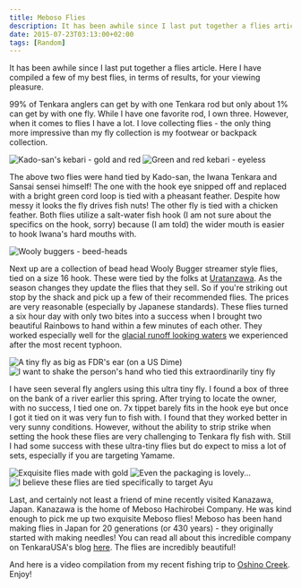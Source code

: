```yaml
---
title: Meboso Flies
description: It has been awhile since I last put together a flies article. Here I have compiled a few of my best flies, in terms of results, for your viewing pleasure..
date: 2015-07-23T03:13:00+02:00
tags: [Random]
---
```

<div class="text-lg mt-2">
<p class="mb-2">It has been awhile since I last put together a flies article. Here I have compiled a few of my best flies, in terms of results, for your viewing pleasure.</p>

<p class="mb-2 mt-2">99% of Tenkara anglers can get by with one Tenkara rod but only about 1% can get by with one fly. While I have one favorite rod, I own three. However, when it comes to flies I have a lot. I love collecting flies - the only thing more impressive than my fly collection is my footwear or backpack collection.</p>

<img class="w-8/12 rounded-lg shadow-lg mx-auto" src="https://fallfish-tenkara-images.s3-us-west-1.amazonaws.com/FfT+-+Flies/hand+tied-iwana-kebari-tenkara-chicken+feather.JPG" alt="Kado-san's kebari - gold and red" />

<img class="w-8/12 rounded-lg shadow-lg mx-auto" src="https://fallfish-tenkara-images.s3-us-west-1.amazonaws.com/FfT+-+Flies/hand+tied-iwana-kebari-tenkara.JPG" alt="Green and red kebari - eyeless" />

<p class="mb-2 mt-2">The above two flies were hand tied by Kado-san, the Iwana Tenkara and Sansai sensei himself! The one with the hook eye snipped off and replaced with a bright green cord loop is tied with a pheasant feather. Despite how messy it looks the fly drives fish nuts! The other fly is tied with a chicken feather. Both flies utilize a salt-water fish hook (I am not sure about the specifics on the hook, sorry) because (I am told) the wider mouth is easier to hook Iwana's hard mouths with.</p>

<img class="w-8/12 rounded-lg shadow-lg mx-auto" src="https://fallfish-tenkara-images.s3-us-west-1.amazonaws.com/FfT+-+Flies/wooly+bugger-beed+head-streamer-fly-tenkara-uratanzawa.JPG" alt="Wooly buggers - beed-heads" />

<p class="mb-2 mt-2">Next up are a collection of bead head Wooly Bugger streamer style flies, tied on a size 16 hook. These were tied by the folks at <a 
href="https://www.fallfishtenkara.com/uratanzawa/" target="_blank" rel="noopener noreferrer" >Uratanzawa</a>. As the season changes they update the flies that they sell. So if you're striking out stop by the shack and pick up a few of their recommended flies. The prices are very reasonable (especially by Japanese standards). These flies turned a six hour day with only two bites into a success when I brought two beautiful Rainbows to hand within a few minutes of each other. They worked especially well for the <a 
href="https://www.fallfishtenkara.com/plum-rain/" target="_blank" rel="noopener noreferrer" >glacial runoff looking waters</a> we experienced after the most recent typhoon.</p>

<img class="w-8/12 rounded-lg shadow-lg mx-auto" src="https://fallfish-tenkara-images.s3-us-west-1.amazonaws.com/FfT+-+Flies/ultra+tiny+fly-tenkara-fly+fishing-fishing-closeup.JPG" alt="A tiny fly as big as FDR's ear (on a US Dime)" />

<img class="w-8/12 rounded-lg shadow-lg mx-auto" src="https://fallfish-tenkara-images.s3-us-west-1.amazonaws.com/FfT+-+Flies/ultra+tiny+fly-tenkara-fly+fishing-fishing.JPG" alt="I want to shake the person's hand who tied this extraordinarily tiny fly" />

<p class="mb-2 mt-2">I have seen several fly anglers using this ultra tiny fly. I found a box of three on the bank of a river earlier this spring. After trying to locate the owner, with no success, I tied one on. 7x tippet barely fits in the hook eye but once I got it tied on it was very fun to fish with. I found that they worked better in very sunny conditions. However, without the ability to strip strike when setting the hook these flies are very challenging to Tenkara fly fish with. Still I had some success with these ultra-tiny flies but do expect to miss a lot of sets, especially if you are targeting Yamame.</p>

<img class="w-8/12 rounded-lg shadow-lg mx-auto" src="https://fallfish-tenkara-images.s3-us-west-1.amazonaws.com/FfT+-+Flies/Meboso-Kanazawa-Meboso+Hachirobei+Company-tenkara-flies-samurai.JPG" alt="Exquisite flies made with gold" />

<img class="w-8/12 rounded-lg shadow-lg mx-auto" src="https://fallfish-tenkara-images.s3-us-west-1.amazonaws.com/FfT+-+Flies/Meboso-Kanazawa-Meboso+Hachirobei+Company-tenkara-flies-packaging.JPG" alt="Even the packaging is lovely..." />

<img class="w-8/12 rounded-lg shadow-lg mx-auto" src="https://fallfish-tenkara-images.s3-us-west-1.amazonaws.com/FfT+-+Flies/Meboso-Kanazawa-Meboso+Hachirobei+Company-tenkara-flies-art.JPG" alt="I believe these flies are tied specifically to target Ayu" />

<p class="mb-2 mt-2">Last, and certainly not least a friend of mine recently visited Kanazawa, Japan. Kanazawa is the home of Meboso Hachirobei Company. He was kind enough to pick me up two exquisite Meboso flies! Meboso has been hand making flies in Japan for 20 generations (or 430 years) - they originally started with making needles! You can read all about this incredible company on TenkaraUSA's blog <a 
href="https://www.tenkarausa.com/one-of-the-possible-origins-of-tenkara-part-1/" target="_blank" rel="noopener noreferrer">here</a>. The flies are incredibly beautiful!</p>

<p class="mb-2 mt-2">And here is a video compilation from my recent fishing trip to <a href="https://www.fallfishtenkara.com/oshino-photo/" target="_blank" rel="noopener noreferrer">Oshino Creek</a>. Enjoy!</p>
</div>
